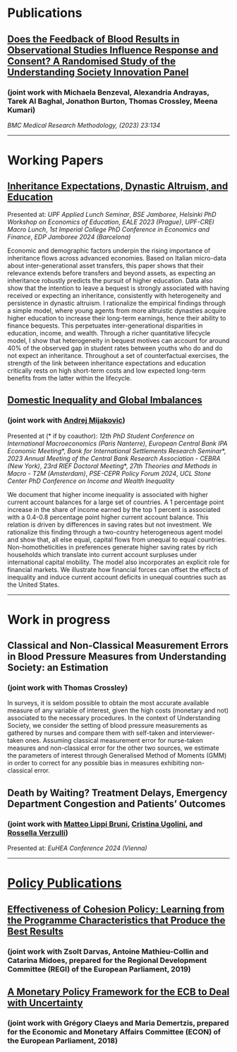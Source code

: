 # Publications
## [Does the Feedback of Blood Results in Observational Studies Influence Response and Consent? A Randomised Study of the Understanding Society Innovation Panel](https://bmcmedresmethodol.biomedcentral.com/articles/10.1186/s12874-023-01948-y)  
### (joint work with Michaela Benzeval, Alexandria Andrayas, Tarek Al Baghal, Jonathon Burton, Thomas Crossley, Meena Kumari) 
*BMC Medical Research Methodology, (2023) 23:134* 

----------------

# Working Papers

## [Inheritance Expectations, Dynastic Altruism, and Education](/Mazza_Inheritance_Expectations_Education.pdf)

Presented at: *UPF Applied Lunch Seminar*, *BSE Jamboree*, *Helsinki PhD Workshop on Economics of Education*, *EALE 2023 (Prague)*, *UPF-CREI Macro Lunch*, *1st Imperial College PhD Conference in Economics and Finance*, *EDP Jamboree 2024 (Barcelona)*

<div class="justify-text">

Economic and demographic factors underpin the rising importance of inheritance flows across advanced economies. Based on Italian micro-data about inter-generational asset transfers, this paper shows that their relevance extends before transfers and beyond assets, as expecting an inheritance robustly predicts the pursuit of higher education. Data also show that the intention to leave a bequest is strongly associated with having received or expecting an inheritance, consistently with heterogeneity and persistence in dynastic altruism. I rationalize the empirical findings through a simple model, where young agents from more altruistic dynasties acquire higher education to increase their long-term earnings, hence their ability to finance bequests. This perpetuates inter-generational disparities in education, income, and wealth. Through a richer quantitative lifecycle model, I show that heterogeneity in bequest motives can account for around 40% of the observed gap in student rates between youths who do and do not expect an inheritance. Throughout a set of counterfactual exercises, the strength of the link between inheritance expectations and education critically rests on high short-term costs and low expected long-term benefits from the latter within the lifecycle.


## [Domestic Inequality and Global Imbalances](/Mazza_Mijakovic_Domestic_Inequality_Global_Imbalances.pdf) 
### (joint work with [Andrej Mijakovic](https://andrejmijakovic.github.io))

Presented at (\* if by coauthor): *12th PhD Student Conference on International Macroeconomics (Paris Nanterre)*, *European Central Bank IPA Economic Meeting*\*, *Bank for International Settlements Research Seminar*\*, *2023 Annual Meeting of the Central Bank Research Association - CEBRA (New York)*, *23rd RIEF Doctoral Meeting*\*, *27th Theories and Methods in Macro - T2M (Amsterdam)*, *PSE-CEPR Policy Forum 2024*, *UCL Stone Center PhD Conference on Income and Wealth Inequality*

We document that higher income inequality is associated with higher current account balances for a large set of countries. A 1 percentage point increase in the share of income earned by the top 1 percent is associated with a 0.4-0.8 percentage point higher current account balance. This relation is driven by differences in saving rates but not investment. We rationalize this finding through a two-country heterogeneous agent model and show that, all else equal, capital flows from unequal to equal countries. Non-homotheticities in preferences generate higher saving rates by rich households which translate into current account surpluses under international capital mobility. The model also incorporates an explicit role for financial markets. We illustrate how financial forces can offset the effects of inequality and induce current account deficits in unequal countries such as the United States.


----------------
# Work in progress


## Classical and Non-Classical Measurement Errors in Blood Pressure Measures from Understanding Society: an Estimation  
### (joint work with Thomas Crossley) 

In surveys, it is seldom possible to obtain the most accurate available measure of any variable of interest, given the high costs (monetary and not) associated to the necessary procedures. In the context of Understanding Society, we consider the setting of blood pressure measurements as gathered by nurses and compare them with self-taken and interviewer-taken ones. Assuming classical measurement error for nurse-taken measures and non-classical error for the other two sources, we estimate the parameters of interest through Generalised Method of Moments (GMM) in order to correct for any possible bias in measures exhibiting non-classical error.

## Death by Waiting? Treatment Delays, Emergency Department Congestion and Patients’ Outcomes  
### (joint work with [Matteo Lippi Bruni](https://www.unibo.it/sitoweb/matteo.lippibruni2), [Cristina Ugolini](https://www.unibo.it/sitoweb/cristina.ugolini), and [Rossella Verzulli](https://www.unibo.it/sitoweb/rossella.verzulli)) 

Presented at: *EuHEA Conference 2024 (Vienna)*


-------------

# <ins>Policy Publications

## [Effectiveness of Cohesion Policy: Learning from the Programme Characteristics that Produce the Best Results](https://www.bruegel.org/2019/06/effectiveness-of-cohesion-policy-learning-from-the-project-characteristics-that-produce-the-best-results-2/) 
### (joint work with Zsolt Darvas, Antoine Mathieu-Collin and Catarina Midoes, prepared for the Regional Development Committee (REGI) of the European Parliament, 2019) </font>

## [A Monetary Policy Framework for the ECB to Deal with Uncertainty](https://www.bruegel.org/2018/11/a-monetary-policy-framework-for-the-european-central-bank-to-deal-with-uncertainty/) 
### (joint work with Grégory Claeys and Maria Demertzis, prepared for the Economic and Monetary Affairs Committee (ECON) of the European Parliament, 2018) 



